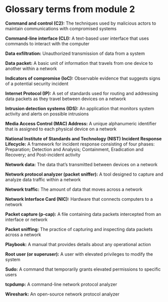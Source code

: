 # Glossary terms from module 2
**Command and control (C2):** The techniques used by malicious actors to maintain communications with compromised systems

**Command-line interface (CLI):** A text-based user interface that uses commands to interact with the computer

**Data exfiltration:** Unauthorized transmission of data from a system

**Data packet:** A basic unit of information that travels from one device to another within a network

**Indicators of compromise (IoC):** Observable evidence that suggests signs of a potential security incident

**Internet Protocol (IP):** A set of standards used for routing and addressing data packets as they travel between devices on a network

**Intrusion detection systems (IDS):** An application that monitors system activity and alerts on possible intrusions

**Media Access Control (MAC) Address:** A unique alphanumeric identifier that is assigned to each physical device on a network

**National Institute of Standards and Technology (NIST) Incident Response Lifecycle:** A framework for incident response consisting of four phases: Preparation; Detection and Analysis; Containment, Eradication and Recovery; and Post-incident activity

**Network data:** The data that’s transmitted between devices on a network 

**Network protocol analyzer (packet sniffer):** A tool designed to capture and analyze data traffic within a network

**Network traffic:** The amount of data that moves across a network 

**Network Interface Card (NIC):** Hardware that connects computers to a network

**Packet capture (p-cap):** A file containing data packets intercepted from an interface or network

**Packet sniffing:** The practice of capturing and inspecting data packets across a network

**Playbook:** A manual that provides details about any operational action

**Root user (or superuser):** A user with elevated privileges to modify the system

**Sudo:** A command that temporarily grants elevated permissions to specific users

**tcpdump:** A command-line network protocol analyzer

**Wireshark:** An open-source network protocol analyzer
